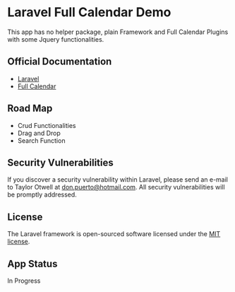 # Laravel Full Calendar Demo
This app has no helper package, plain Framework and Full Calendar Plugins with some Jquery functionalities.
## Official Documentation
* [Laravel](https://laravel.com/)
* [Full Calendar](http://fullcalendar.io/)

## Road Map
* Crud Functionalities
* Drag and Drop
* Search Function

## Security Vulnerabilities
If you discover a security vulnerability within Laravel, please send an e-mail to Taylor Otwell at don.puerto@hotmail.com. All security vulnerabilities will be promptly addressed.

## License
The Laravel framework is open-sourced software licensed under the [MIT license](http://opensource.org/licenses/MIT).

## App Status
In Progress